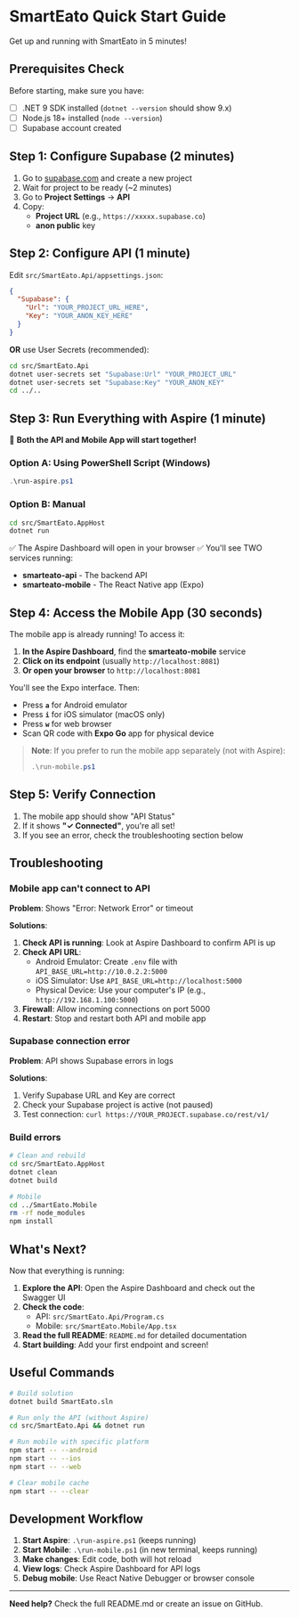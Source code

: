# SmartEato Quick Start Guide

Get up and running with SmartEato in 5 minutes!

## Prerequisites Check

Before starting, make sure you have:
- [ ] .NET 9 SDK installed (`dotnet --version` should show 9.x)
- [ ] Node.js 18+ installed (`node --version`)
- [ ] Supabase account created

## Step 1: Configure Supabase (2 minutes)

1. Go to [supabase.com](https://supabase.com) and create a new project
2. Wait for project to be ready (~2 minutes)
3. Go to **Project Settings** → **API**
4. Copy:
   - **Project URL** (e.g., `https://xxxxx.supabase.co`)
   - **anon public** key

## Step 2: Configure API (1 minute)

Edit `src/SmartEato.Api/appsettings.json`:

```json
{
  "Supabase": {
    "Url": "YOUR_PROJECT_URL_HERE",
    "Key": "YOUR_ANON_KEY_HERE"
  }
}
```

**OR** use User Secrets (recommended):

```bash
cd src/SmartEato.Api
dotnet user-secrets set "Supabase:Url" "YOUR_PROJECT_URL"
dotnet user-secrets set "Supabase:Key" "YOUR_ANON_KEY"
cd ../..
```

## Step 3: Run Everything with Aspire (1 minute)

🎉 **Both the API and Mobile App will start together!**

### Option A: Using PowerShell Script (Windows)

```powershell
.\run-aspire.ps1
```

### Option B: Manual

```bash
cd src/SmartEato.AppHost
dotnet run
```

✅ The Aspire Dashboard will open in your browser
✅ You'll see TWO services running:
   - **smarteato-api** - The backend API
   - **smarteato-mobile** - The React Native app (Expo)

## Step 4: Access the Mobile App (30 seconds)

The mobile app is already running! To access it:

1. **In the Aspire Dashboard**, find the **smarteato-mobile** service
2. **Click on its endpoint** (usually `http://localhost:8081`)
3. **Or open your browser** to `http://localhost:8081`

You'll see the Expo interface. Then:
- Press **`a`** for Android emulator
- Press **`i`** for iOS simulator (macOS only)
- Press **`w`** for web browser
- Scan QR code with **Expo Go** app for physical device

> **Note**: If you prefer to run the mobile app separately (not with Aspire):
> ```powershell
> .\run-mobile.ps1
> ```

## Step 5: Verify Connection

1. The mobile app should show "API Status"
2. If it shows **"✓ Connected"**, you're all set!
3. If you see an error, check the troubleshooting section below

## Troubleshooting

### Mobile app can't connect to API

**Problem**: Shows "Error: Network Error" or timeout

**Solutions**:

1. **Check API is running**: Look at Aspire Dashboard to confirm API is up
2. **Check API URL**: 
   - Android Emulator: Create `.env` file with `API_BASE_URL=http://10.0.2.2:5000`
   - iOS Simulator: Use `API_BASE_URL=http://localhost:5000`
   - Physical Device: Use your computer's IP (e.g., `http://192.168.1.100:5000`)
3. **Firewall**: Allow incoming connections on port 5000
4. **Restart**: Stop and restart both API and mobile app

### Supabase connection error

**Problem**: API shows Supabase errors in logs

**Solutions**:
1. Verify Supabase URL and Key are correct
2. Check your Supabase project is active (not paused)
3. Test connection: `curl https://YOUR_PROJECT.supabase.co/rest/v1/`

### Build errors

```bash
# Clean and rebuild
cd src/SmartEato.AppHost
dotnet clean
dotnet build

# Mobile
cd ../SmartEato.Mobile
rm -rf node_modules
npm install
```

## What's Next?

Now that everything is running:

1. **Explore the API**: Open the Aspire Dashboard and check out the Swagger UI
2. **Check the code**: 
   - API: `src/SmartEato.Api/Program.cs`
   - Mobile: `src/SmartEato.Mobile/App.tsx`
3. **Read the full README**: `README.md` for detailed documentation
4. **Start building**: Add your first endpoint and screen!

## Useful Commands

```bash
# Build solution
dotnet build SmartEato.sln

# Run only the API (without Aspire)
cd src/SmartEato.Api && dotnet run

# Run mobile with specific platform
npm start -- --android
npm start -- --ios
npm start -- --web

# Clear mobile cache
npm start -- --clear
```

## Development Workflow

1. **Start Aspire**: `.\run-aspire.ps1` (keeps running)
2. **Start Mobile**: `.\run-mobile.ps1` (in new terminal, keeps running)
3. **Make changes**: Edit code, both will hot reload
4. **View logs**: Check Aspire Dashboard for API logs
5. **Debug mobile**: Use React Native Debugger or browser console

---

**Need help?** Check the full README.md or create an issue on GitHub.

